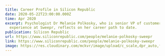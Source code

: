 ```yaml
---
title: Career Profile in Silicon Republic
date: 2020-05-22T23:00:00.000Z
time: Apr 2020
excerpt: Psychologist Dr Melanie Polkosky, who is senior VP of customer
  experience at Sweepr, reflects on her career path to date.
publication: Silicon Republic
url: https://www.siliconrepublic.com/people/melanie-polkosky-sweepr
link: https://www.siliconrepublic.com/people/melanie-polkosky-sweepr
image: https://res.cloudinary.com/mckvr/image/upload/c_scale,dpr_auto,f_auto,h_640,q_auto,w_1100/v1591450355/adobestock-294978260_ckrkyb.jpg
---
```

